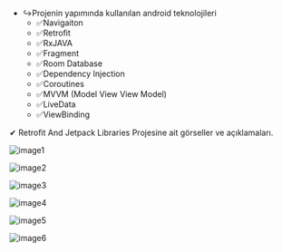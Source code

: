 * ↪Projenin yapımında kullanılan android teknolojileri<br/>
  * ✅Navigaiton<br/>
  * ✅Retrofit<br/>
  * ✅RxJAVA<br/>
  * ✅Fragment<br/>
  * ✅Room Database<br/>
  * ✅Dependency Injection<br/>
  * ✅Coroutines<br/>
  * ✅MVVM (Model View View Model)<br/>
  * ✅LiveData<br/>
  * ✅ViewBinding<br/>

✔ Retrofit And Jetpack Libraries Projesine ait görseller ve açıklamaları.

![image1](https://user-images.githubusercontent.com/36104238/117218862-aec63d00-ae0c-11eb-880d-3d506d565cfe.png)

![image2](https://user-images.githubusercontent.com/36104238/117218136-43c83680-ae0b-11eb-9cc4-062491da201f.png)

![image3](https://user-images.githubusercontent.com/36104238/117218143-46c32700-ae0b-11eb-9b0a-0b266ddf27af.png)

![image4](https://user-images.githubusercontent.com/36104238/117218149-49be1780-ae0b-11eb-8fec-52df80aaa39b.png)

![image5](https://user-images.githubusercontent.com/36104238/117218151-4b87db00-ae0b-11eb-854e-ad4b17e67e82.png)

![image6](https://user-images.githubusercontent.com/36104238/117218157-4dea3500-ae0b-11eb-8885-ece6029998d6.png)
